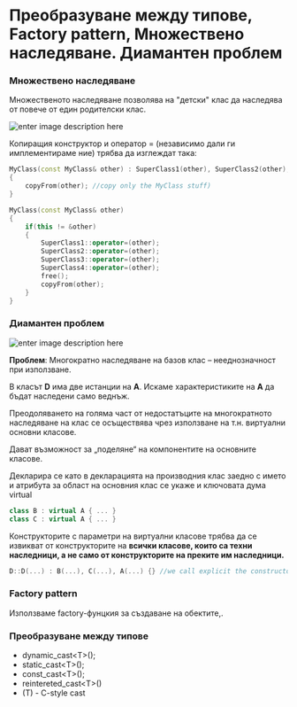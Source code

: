 <h1>Преобразуване между типове, Factory pattern, Множествено наследяване. Диамантен проблем</h1>

<h3>Множествено наследяване</h3>

Множественото наследяване позволява на "детски" клас да наследява от повече от един родителски клас.

![enter image description here](https://d33wubrfki0l68.cloudfront.net/67512abb598d0aef77410deee207b42323b17f8e/70284/wp-content/uploads/2018/07/multiple-inheritance.png)

Копиращия конструктор и оператор = (независимо дали ги имплементираме ние) трябва да изглеждат така:

```c++
MyClass(const MyClass& other) : SuperClass1(other), SuperClass2(other), SuperClass3(other), SuperClass4(other)
{ 
	copyFrom(other); //copy only the MyClass stuff)
}

MyClass(const MyClass& other)
{
	if(this != &other)
	{
		SuperClass1::operator=(other);
		SuperClass2::operator=(other);
		SuperClass3::operator=(other);
		SuperClass4::operator=(other);
		free();
		copyFrom(other);
	}
}
```

<h3>Диамантен проблем</h3>

![enter image description here](https://i.stack.imgur.com/MqMW0.png)

**Проблем**: Многократно наследяване на базов клас – нееднозначност при използване.

В класът **D** има две истанции на **A**. Искаме характеристиките на **А** да бъдат наследени само веднъж.

Преодоляването на голяма част от недостатъците на многократното наследяване на клас се осъществява чрез използване на т.н. виртуални основни класове.

Дават възможност за „поделяне“ на компонентите на основните класове.

Декларира се като в декларацията на производния клас заедно с името и атрибута за област на основния клас се укаже и ключовата дума virtual

```c++
class B : virtual A { ... }
class C : virtual A { ... }
```

Конструкторите с параметри на виртуални класове трябва да се извикват от конструкторите на **всички класове, които са техни наследници, а не само от конструкторите на преките им наследници.**

```c++
D::D(...) : B(...), C(...), A(...) {} //we call explicit the constructor of A
```

<h3>Factory pattern</h3>
Използваме factory-фунцкия за създаване на обектите,.

<h3>Преобразуване между типове</h3>

- dynamic_cast\<T>();
- static_cast\<T>();
- const_cast\<T>();
- reintereted_cast\<T>()
- (T) - C-style cast